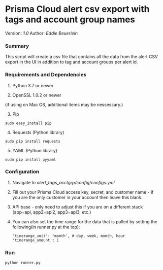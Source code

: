 # Prisma Cloud alert csv export with tags and account group names 

Version: *1.0*
Author: *Eddie Beuerlein*

### Summary
This script will create a csv file that contains all the data from the alert CSV export in the UI in addition to tag and account groups per alert id.

### Requirements and Dependencies

1. Python 3.7 or newer

2. OpenSSL 1.0.2 or newer

(if using on Mac OS, additional items may be nessessary.)

3. Pip

```sudo easy_install pip```

4. Requests (Python library)

```sudo pip install requests```

5. YAML (Python library)

```sudo pip install pyyaml```

### Configuration

1. Navigate to *alert_tags_acctgrp/config/configs.yml*

2. Fill out your Prisma Cloud access key, secret, and customer name - if you are the only customer in your account then leave this blank.

3. API base - only need to adjust this if you are on a different stack (app=api, app2=api2, app3=api3, etc.)

4. You can also set the time range for the data that is pulled by setting the following(in runner.py at the top):

    ```'timerange_unit': 'month', # day, week, month, hour```
    ```'timerange_amount': 1```
    

### Run

```
python runner.py

```
